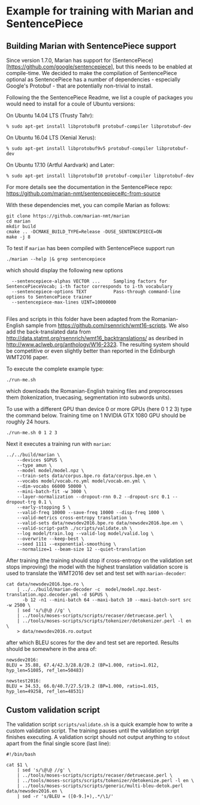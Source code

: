 # Example for training with Marian and SentencePiece

## Building Marian with SentencePiece support

Since version 1.7.0, Marian has support for (SentencePiece)[https://github.com/google/sentencepiece],
but this needs to be enabled at compile-time. We decided to make the compilation of SentencePiece
optional as SentencePiece has a number of dependencies - especially Google's Protobuf - that
are potentially non-trivial to install.

Following the the SentencePiece Readme, we list a couple of packages you would need to
install for a coule of Ubuntu versions:

On Ubuntu 14.04 LTS (Trusty Tahr):

```
% sudo apt-get install libprotobuf8 protobuf-compiler libprotobuf-dev
```

On Ubuntu 16.04 LTS (Xenial Xerus):

```
% sudo apt-get install libprotobuf9v5 protobuf-compiler libprotobuf-dev
```

On Ubuntu 17.10 (Artful Aardvark) and Later:

```
% sudo apt-get install libprotobuf10 protobuf-compiler libprotobuf-dev
```

For more details see the documentation in the SentencePiece repo:
https://github.com/marian-nmt/sentencepiece#c-from-source

With these dependencies met, you can compile Marian as follows:

```
git clone https://github.com/marian-nmt/marian
cd marian
mkdir build
cmake .. -DCMAKE_BUILD_TYPE=Release -DUSE_SENTENCEPIECE=ON
make -j 8
```

To test if `marian` has been compiled with SentencePiece support run

```
./marian --help |& grep sentencepiece
```

which should display the following new options

```
  --sentencepiece-alphas VECTOR ...     Sampling factors for SentencePieceVocab; i-th factor corresponds to i-th vocabulary
  --sentencepiece-options TEXT          Pass-through command-line options to SentencePiece trainer
  --sentencepiece-max-lines UINT=10000000
```

##

Files and scripts in this folder have been adapted from the Romanian-English
sample from https://github.com/rsennrich/wmt16-scripts. We also add the
back-translated data from
http://data.statmt.org/rsennrich/wmt16_backtranslations/ as desribed in
http://www.aclweb.org/anthology/W16-2323. The resulting system should be
competitive or even slightly better than reported in the Edinburgh WMT2016
paper.

To execute the complete example type:

```
./run-me.sh
```

which downloads the Romanian-English training files and preprocesses them (tokenization,
truecasing, segmentation into subwords units).

To use with a different GPU than device 0 or more GPUs (here 0 1 2 3) type the command below.
Training time on 1 NVIDIA GTX 1080 GPU should be roughly 24 hours.

```
./run-me.sh 0 1 2 3
```

Next it executes a training run with `marian`:

```
../../build/marian \
    --devices $GPUS \
    --type amun \
    --model model/model.npz \
    --train-sets data/corpus.bpe.ro data/corpus.bpe.en \
    --vocabs model/vocab.ro.yml model/vocab.en.yml \
    --dim-vocabs 66000 50000 \
    --mini-batch-fit -w 3000 \
    --layer-normalization --dropout-rnn 0.2 --dropout-src 0.1 --dropout-trg 0.1 \
    --early-stopping 5 \
    --valid-freq 10000 --save-freq 10000 --disp-freq 1000 \
    --valid-metrics cross-entropy translation \
    --valid-sets data/newsdev2016.bpe.ro data/newsdev2016.bpe.en \
    --valid-script-path ./scripts/validate.sh \
    --log model/train.log --valid-log model/valid.log \
    --overwrite --keep-best \
    --seed 1111 --exponential-smoothing \
    --normalize=1 --beam-size 12 --quiet-translation
```

After training (the training should stop if cross-entropy on the validation set
stops improving) the model with the highest translation validation score is used
to translate the WMT2016 dev set and test set with `marian-decoder`:

```
cat data/newsdev2016.bpe.ro \
    | ../../build/marian-decoder -c  model/model.npz.best-translation.npz.decoder.yml -d $GPUS \
      -b 12 -n1 --mini-batch 64 --maxi-batch 10 --maxi-batch-sort src -w 2500 \
    | sed 's/\@\@ //g' \
    | ../tools/moses-scripts/scripts/recaser/detruecase.perl \
    | ../tools/moses-scripts/scripts/tokenizer/detokenizer.perl -l en \
    > data/newsdev2016.ro.output
```
after which BLEU scores for the dev and test set are reported. Results should
be somewhere in the area of:

```
newsdev2016:
BLEU = 35.88, 67.4/42.3/28.8/20.2 (BP=1.000, ratio=1.012, hyp_len=51085, ref_len=50483)

newstest2016:
BLEU = 34.53, 66.0/40.7/27.5/19.2 (BP=1.000, ratio=1.015, hyp_len=49258, ref_len=48531)
```

## Custom validation script

The validation script `scripts/validate.sh` is a quick example how to write a
custom validation script. The training pauses until the validation script
finishes executing. A validation script should not output anything to `stdout`
apart from the final single score (last line):

```
#!/bin/bash

cat $1 \
    | sed 's/\@\@ //g' \
    | ../tools/moses-scripts/scripts/recaser/detruecase.perl \
    | ../tools/moses-scripts/scripts/tokenizer/detokenize.perl -l en \
    | ../tools/moses-scripts/scripts/generic/multi-bleu-detok.perl data/newsdev2016.en \
    | sed -r 's/BLEU = ([0-9.]+),.*/\1/'
```
